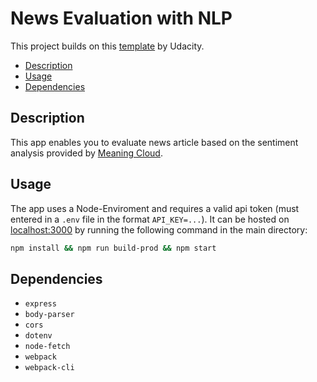# News Evaluation with NLP <!-- omit in toc -->

This project builds on this [template](https://github.com/udacity/fend/tree/refresh-2019/projects/evaluate-news-nlp) by Udacity.

- [Description](#description)
- [Usage](#usage)
- [Dependencies](#dependencies)


## Description

This app enables you to evaluate news article based on the sentiment analysis provided by [Meaning Cloud](https://www.meaningcloud.com/).

## Usage

The app uses a Node-Enviroment and requires a valid api token (must entered in a `.env` file in the format `API_KEY=...`). It can be hosted on [localhost:3000](localhost:3000) by running the following command in the main directory:

```bash
npm install && npm run build-prod && npm start
```

## Dependencies

- `express`
- `body-parser`
- `cors`
- `dotenv`
- `node-fetch`
- `webpack`
- `webpack-cli`